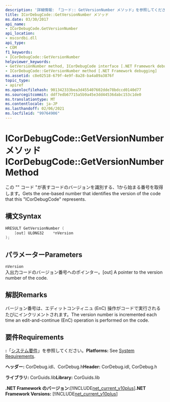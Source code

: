 ```yaml
---
description: '詳細情報: 「コード:: GetVersionNumber メソッド」を参照してください。'
title: ICorDebugCode::GetVersionNumber メソッド
ms.date: 03/30/2017
api_name:
- ICorDebugCode.GetVersionNumber
api_location:
- mscordbi.dll
api_type:
- COM
f1_keywords:
- ICorDebugCode::GetVersionNumber
helpviewer_keywords:
- GetVersionNumber method, ICorDebugCode interface [.NET Framework debugging]
- ICorDebugCode::GetVersionNumber method [.NET Framework debugging]
ms.assetid: c8e02518-679f-4e9f-8a28-ba4a89a3876f
topic_type:
- apiref
ms.openlocfilehash: 901342333bea3d455407602dde78bdccd0140d77
ms.sourcegitcommit: ddf7edb67715a5b9a45e3dd44536dabc153c1de0
ms.translationtype: MT
ms.contentlocale: ja-JP
ms.lasthandoff: 02/06/2021
ms.locfileid: "99764906"
---
```

# <a name="icordebugcodegetversionnumber-method"></a><span data-ttu-id="36d24-103">ICorDebugCode::GetVersionNumber メソッド</span><span class="sxs-lookup"><span data-stu-id="36d24-103">ICorDebugCode::GetVersionNumber Method</span></span>

<span data-ttu-id="36d24-104">この "" コード "が表すコードのバージョンを識別する、1から始まる番号を取得します。</span><span class="sxs-lookup"><span data-stu-id="36d24-104">Gets the one-based number that identifies the version of the code that this "ICorDebugCode" represents.</span></span>

## <a name="syntax"></a><span data-ttu-id="36d24-105">構文</span><span class="sxs-lookup"><span data-stu-id="36d24-105">Syntax</span></span>

```cpp
HRESULT GetVersionNumber (
    [out] ULONG32    *nVersion
);
```

## <a name="parameters"></a><span data-ttu-id="36d24-106">パラメーター</span><span class="sxs-lookup"><span data-stu-id="36d24-106">Parameters</span></span>

 `nVersion`  
 <span data-ttu-id="36d24-107">入出力コードのバージョン番号へのポインター。</span><span class="sxs-lookup"><span data-stu-id="36d24-107">[out] A pointer to the version number of the code.</span></span>

## <a name="remarks"></a><span data-ttu-id="36d24-108">解説</span><span class="sxs-lookup"><span data-stu-id="36d24-108">Remarks</span></span>

 <span data-ttu-id="36d24-109">バージョン番号は、エディットコンティニュ (EnC) 操作がコードで実行されるたびにインクリメントされます。</span><span class="sxs-lookup"><span data-stu-id="36d24-109">The version number is incremented each time an edit-and-continue (EnC) operation is performed on the code.</span></span>

## <a name="requirements"></a><span data-ttu-id="36d24-110">要件</span><span class="sxs-lookup"><span data-stu-id="36d24-110">Requirements</span></span>

 <span data-ttu-id="36d24-111">**:**「[システム要件](../../get-started/system-requirements.md)」を参照してください。</span><span class="sxs-lookup"><span data-stu-id="36d24-111">**Platforms:** See [System Requirements](../../get-started/system-requirements.md).</span></span>  
  
 <span data-ttu-id="36d24-112">**ヘッダー:** CorDebug.idl、CorDebug.h</span><span class="sxs-lookup"><span data-stu-id="36d24-112">**Header:** CorDebug.idl, CorDebug.h</span></span>  
  
 <span data-ttu-id="36d24-113">**ライブラリ:** CorGuids.lib</span><span class="sxs-lookup"><span data-stu-id="36d24-113">**Library:** CorGuids.lib</span></span>  
  
 <span data-ttu-id="36d24-114">**.NET Framework のバージョン:**[!INCLUDE[net_current_v10plus](../../../../includes/net-current-v10plus-md.md)]</span><span class="sxs-lookup"><span data-stu-id="36d24-114">**.NET Framework Versions:** [!INCLUDE[net_current_v10plus](../../../../includes/net-current-v10plus-md.md)]</span></span>
